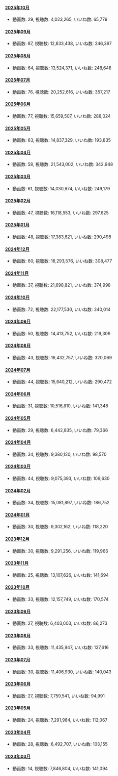 #### [2025年10月](videos/202510 "wikilink")

-   動画数: 29, 視聴数: 4,023,265, いいね数: 65,779

#### [2025年09月](videos/202509 "wikilink")

-   動画数: 87, 視聴数: 12,833,438, いいね数: 246,397

#### [2025年08月](videos/202508 "wikilink")

-   動画数: 64, 視聴数: 13,524,371, いいね数: 248,648

#### [2025年07月](videos/202507 "wikilink")

-   動画数: 76, 視聴数: 20,252,616, いいね数: 357,217

#### [2025年06月](videos/202506 "wikilink")

-   動画数: 77, 視聴数: 15,659,507, いいね数: 288,024

#### [2025年05月](videos/202505 "wikilink")

-   動画数: 63, 視聴数: 14,837,329, いいね数: 193,835

#### [2025年04月](videos/202504 "wikilink")

-   動画数: 58, 視聴数: 21,543,002, いいね数: 342,948

#### [2025年03月](videos/202503 "wikilink")

-   動画数: 61, 視聴数: 14,030,674, いいね数: 249,179

#### [2025年02月](videos/202502 "wikilink")

-   動画数: 47, 視聴数: 16,118,553, いいね数: 297,625

#### [2025年01月](videos/202501 "wikilink")

-   動画数: 48, 視聴数: 17,383,621, いいね数: 290,498

#### [2024年12月](videos/202412 "wikilink")

-   動画数: 60, 視聴数: 18,293,576, いいね数: 308,477

#### [2024年11月](videos/202411 "wikilink")

-   動画数: 37, 視聴数: 21,698,821, いいね数: 374,998

#### [2024年10月](videos/202410 "wikilink")

-   動画数: 72, 視聴数: 22,177,530, いいね数: 340,014

#### [2024年09月](videos/202409 "wikilink")

-   動画数: 50, 視聴数: 14,413,752, いいね数: 219,309

#### [2024年08月](videos/202408 "wikilink")

-   動画数: 43, 視聴数: 19,432,757, いいね数: 320,069

#### [2024年07月](videos/202407 "wikilink")

-   動画数: 44, 視聴数: 15,640,212, いいね数: 290,472

#### [2024年06月](videos/202406 "wikilink")

-   動画数: 31, 視聴数: 10,516,810, いいね数: 141,348

#### [2024年05月](videos/202405 "wikilink")

-   動画数: 29, 視聴数: 6,442,835, いいね数: 79,366

#### [2024年04月](videos/202404 "wikilink")

-   動画数: 34, 視聴数: 9,380,120, いいね数: 98,570

#### [2024年03月](videos/202403 "wikilink")

-   動画数: 44, 視聴数: 9,075,393, いいね数: 109,630

#### [2024年02月](videos/202402 "wikilink")

-   動画数: 34, 視聴数: 15,081,897, いいね数: 186,752

#### [2024年01月](videos/202401 "wikilink")

-   動画数: 30, 視聴数: 9,302,162, いいね数: 118,220

#### [2023年12月](videos/202312 "wikilink")

-   動画数: 30, 視聴数: 9,291,256, いいね数: 119,966

#### [2023年11月](videos/202311 "wikilink")

-   動画数: 25, 視聴数: 13,107,626, いいね数: 141,694

#### [2023年10月](videos/202310 "wikilink")

-   動画数: 33, 視聴数: 12,157,749, いいね数: 170,574

#### [2023年09月](videos/202309 "wikilink")

-   動画数: 27, 視聴数: 6,403,003, いいね数: 86,273

#### [2023年08月](videos/202308 "wikilink")

-   動画数: 33, 視聴数: 11,435,947, いいね数: 127,616

#### [2023年07月](videos/202307 "wikilink")

-   動画数: 30, 視聴数: 11,406,930, いいね数: 140,043

#### [2023年06月](videos/202306 "wikilink")

-   動画数: 27, 視聴数: 7,759,541, いいね数: 94,991

#### [2023年05月](videos/202305 "wikilink")

-   動画数: 24, 視聴数: 7,291,984, いいね数: 112,067

#### [2023年04月](videos/202304 "wikilink")

-   動画数: 28, 視聴数: 6,492,707, いいね数: 103,155

#### [2023年03月](videos/202303 "wikilink")

-   動画数: 14, 視聴数: 7,846,804, いいね数: 141,094


